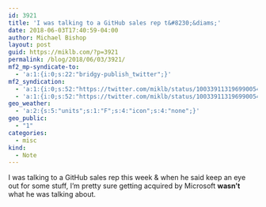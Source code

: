 ```yaml
---
id: 3921
title: 'I was talking to a GitHub sales rep t&#8230;&diams;'
date: 2018-06-03T17:40:59-04:00
author: Michael Bishop
layout: post
guid: https://miklb.com/?p=3921
permalink: /blog/2018/06/03/3921/
mf2_mp-syndicate-to:
  - 'a:1:{i:0;s:22:"bridgy-publish_twitter";}'
mf2_syndication:
  - 'a:1:{i:0;s:52:"https://twitter.com/miklb/status/1003391131969900545";}'
  - 'a:1:{i:0;s:52:"https://twitter.com/miklb/status/1003391131969900545";}'
geo_weather:
  - 'a:2:{s:5:"units";s:1:"F";s:4:"icon";s:4:"none";}'
geo_public:
  - "1"
categories:
  - misc
kind:
  - Note
---
```

I was talking to a GitHub sales rep this week & when he said keep an eye out for some stuff, I’m pretty sure getting acquired by Microsoft **wasn’t** what he was talking about.